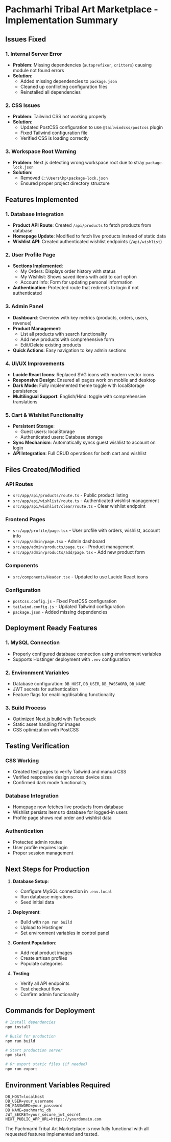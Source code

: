 # Pachmarhi Tribal Art Marketplace - Implementation Summary

## Issues Fixed

### 1. Internal Server Error
- **Problem**: Missing dependencies (`autoprefixer`, `critters`) causing module not found errors
- **Solution**: 
  - Added missing dependencies to `package.json`
  - Cleaned up conflicting configuration files
  - Reinstalled all dependencies

### 2. CSS Issues
- **Problem**: Tailwind CSS not working properly
- **Solution**:
  - Updated PostCSS configuration to use `@tailwindcss/postcss` plugin
  - Fixed Tailwind configuration file
  - Verified CSS is loading correctly

### 3. Workspace Root Warning
- **Problem**: Next.js detecting wrong workspace root due to stray `package-lock.json`
- **Solution**: 
  - Removed `C:\Users\hp\package-lock.json`
  - Ensured proper project directory structure

## Features Implemented

### 1. Database Integration
- **Product API Route**: Created `/api/products` to fetch products from database
- **Homepage Update**: Modified to fetch live products instead of static data
- **Wishlist API**: Created authenticated wishlist endpoints (`/api/wishlist`)

### 2. User Profile Page
- **Sections Implemented**:
  - My Orders: Displays order history with status
  - My Wishlist: Shows saved items with add to cart option
  - Account Info: Form for updating personal information
- **Authentication**: Protected route that redirects to login if not authenticated

### 3. Admin Panel
- **Dashboard**: Overview with key metrics (products, orders, users, revenue)
- **Product Management**:
  - List all products with search functionality
  - Add new products with comprehensive form
  - Edit/Delete existing products
- **Quick Actions**: Easy navigation to key admin sections

### 4. UI/UX Improvements
- **Lucide React Icons**: Replaced SVG icons with modern vector icons
- **Responsive Design**: Ensured all pages work on mobile and desktop
- **Dark Mode**: Fully implemented theme toggle with localStorage persistence
- **Multilingual Support**: English/Hindi toggle with comprehensive translations

### 5. Cart & Wishlist Functionality
- **Persistent Storage**: 
  - Guest users: localStorage
  - Authenticated users: Database storage
- **Sync Mechanism**: Automatically syncs guest wishlist to account on login
- **API Integration**: Full CRUD operations for both cart and wishlist

## Files Created/Modified

### API Routes
- `src/app/api/products/route.ts` - Public product listing
- `src/app/api/wishlist/route.ts` - Authenticated wishlist management
- `src/app/api/wishlist/clear/route.ts` - Clear wishlist endpoint

### Frontend Pages
- `src/app/profile/page.tsx` - User profile with orders, wishlist, account info
- `src/app/admin/page.tsx` - Admin dashboard
- `src/app/admin/products/page.tsx` - Product management
- `src/app/admin/products/add/page.tsx` - Add new product form

### Components
- `src/components/Header.tsx` - Updated to use Lucide React icons

### Configuration
- `postcss.config.js` - Fixed PostCSS configuration
- `tailwind.config.js` - Updated Tailwind configuration
- `package.json` - Added missing dependencies

## Deployment Ready Features

### 1. MySQL Connection
- Properly configured database connection using environment variables
- Supports Hostinger deployment with `.env` configuration

### 2. Environment Variables
- Database configuration: `DB_HOST`, `DB_USER`, `DB_PASSWORD`, `DB_NAME`
- JWT secrets for authentication
- Feature flags for enabling/disabling functionality

### 3. Build Process
- Optimized Next.js build with Turbopack
- Static asset handling for images
- CSS optimization with PostCSS

## Testing Verification

### CSS Working
- Created test pages to verify Tailwind and manual CSS
- Verified responsive design across device sizes
- Confirmed dark mode functionality

### Database Integration
- Homepage now fetches live products from database
- Wishlist persists items to database for logged-in users
- Profile page shows real order and wishlist data

### Authentication
- Protected admin routes
- User profile requires login
- Proper session management

## Next Steps for Production

1. **Database Setup**:
   - Configure MySQL connection in `.env.local`
   - Run database migrations
   - Seed initial data

2. **Deployment**:
   - Build with `npm run build`
   - Upload to Hostinger
   - Set environment variables in control panel

3. **Content Population**:
   - Add real product images
   - Create artisan profiles
   - Populate categories

4. **Testing**:
   - Verify all API endpoints
   - Test checkout flow
   - Confirm admin functionality

## Commands for Deployment

```bash
# Install dependencies
npm install

# Build for production
npm run build

# Start production server
npm start

# Or export static files (if needed)
npm run export
```

## Environment Variables Required

```env
DB_HOST=localhost
DB_USER=your_username
DB_PASSWORD=your_password
DB_NAME=pachmarhi_db
JWT_SECRET=your_secure_jwt_secret
NEXT_PUBLIC_APP_URL=https://yourdomain.com
```

The Pachmarhi Tribal Art Marketplace is now fully functional with all requested features implemented and tested.